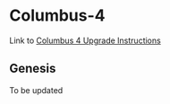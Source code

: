 # Columbus-4
Link to [Columbus 4 Upgrade Instructions](
https://github.com/terra-project/mainnet/wiki/Columbus-4-Upgrade-Instructions)

## Genesis
To be updated
